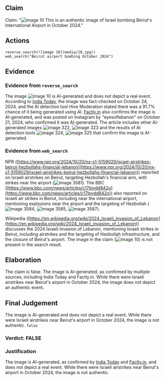 ## Claim
Claim: "![image 10](media/10.jpg) This is an authentic image of Israel bombing Beirut's International Airport in October 2024."

## Actions
```
reverse_search(![image 10](media/10.jpg))
web_search("Beirut airport bombing October 2024")
```

## Evidence
### Evidence from `reverse_search`
The image ![image 10](media/10.jpg) is AI-generated and does not depict a real event. According to [India Today](https://www.indiatoday.in/fact-check/story/fact-check-photo-middle-east-airlines-flight-israel-airstrikes-beirut-lebanon-ai-generated-2622766-2024-10-24), the image was fact-checked on October 24, 2024, and the AI detection tool Hive Moderation stated there was a 91.7% chance of it being generated using AI. [Factly.in](https://factly.in/an-ai-generated-image-of-a-plane-landing-at-beirut-international-airport-surrounded-by-fire-and-smoke-is-falsely-shared-as-real/) also confirms the image is AI-generated, and was posted on Instagram by "eyesoflebanon" on October 21, 2024, who confirmed it was AI-generated. The article includes other AI-generated images ![image 322](media/2025-07-18_13-39-1752845990-391928.jpg), ![image 323](media/2025-07-18_13-39-1752845991-912763.jpg) and the results of AI detection tools ![image 324](media/2025-07-18_13-39-1752845993-148467.jpg), ![image 325](media/2025-07-18_13-39-1752845994-877501.jpg) that confirm the image is AI-generated.


### Evidence from `web_search`
NPR ([https://www.npr.org/2024/10/20/nx-s1-5159029/israel-airstrikes-beirut-hezbollahs-financial-lebanon](https://www.npr.org/2024/10/20/nx-s1-5159029/israel-airstrikes-beirut-hezbollahs-financial-lebanon)) reported on Israeli airstrikes on Beirut, targeting Hezbollah's financial arm, with strikes near the airport (![image 3581](media/2025-08-06_14-27-1754490437-210647.jpg)). The BBC ([https://www.bbc.com/news/articles/c17lpydd842o](https://www.bbc.com/news/articles/c17lpydd842o)) also reported on Israeli air strikes in Beirut, including near the international airport, mentioning explosions near the airport and the targeting of Hezbollah (![image 3584](media/2025-08-06_14-27-1754490443-595415.jpg), ![image 3585](media/2025-08-06_14-27-1754490443-797203.jpg), ![image 3587](media/2025-08-06_14-27-1754490444-078903.jpg)).

Wikipedia ([https://en.wikipedia.org/wiki/2024_Israeli_invasion_of_Lebanon](https://en.wikipedia.org/wiki/2024_Israeli_invasion_of_Lebanon)) discusses the 2024 Israeli invasion of Lebanon, mentioning Israeli strikes in Beirut, including airstrikes and the targeting of Hezbollah infrastructure, and the closure of Beirut's airport. The image in the claim (![image 10](media/10.jpg)) is not present in the search result.


## Elaboration
The claim is false. The image is AI-generated, as confirmed by multiple sources, including India Today and Factly.in. While there were Israeli airstrikes near Beirut's airport in October 2024, the image does not depict an authentic event.


## Final Judgement
The image is AI-generated and does not depict a real event. While there were Israeli airstrikes near Beirut's airport in October 2024, the image is not authentic. `false`

### Verdict: FALSE

### Justification
The image is AI-generated, as confirmed by [India Today](https://www.indiatoday.in/fact-check/story/fact-check-photo-middle-east-airlines-flight-israel-airstrikes-beirut-lebanon-ai-generated-2622766-2024-10-24) and [Factly.in](https://factly.in/an-ai-generated-image-of-a-plane-landing-at-beirut-international-airport-surrounded-by-fire-and-smoke-is-falsely-shared-as-real/), and does not depict a real event. While there were Israeli airstrikes near Beirut's airport in October 2024, the image is not authentic.
